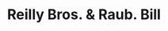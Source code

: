 ---
doi: 10.7916/D8BS04CN
date_other: '1912'
date_other_textual: '1912'
form: printed ephemera
genre:
- Invoices
name:
- Reilly Bros. & Raub
object_in_context_url: https://biggert.cul.columbia.edu/items/view/ave_biggert_01698
subject_hierarchical_geographic:
- Lancaster, Pennsylvania, United States
subject_name:
- Reilly Bros. & Raub
title: Reilly Bros. & Raub. Bill
sort_title: Reilly Bros. & Raub. Bill
call_number: ave_biggert_01698
coordinates:
- 40.03972222222222,-76.30444444444444
pid: ave_biggert_01698
identifiers: ave_biggert_01698
thumbnail: https://derivativo-1.library.columbia.edu/iiif/2/ldpd:490784/full/!256,256/0/native.jpg
permalink: /biggert/ave_biggert_01698/
layout: iiif-image-page
---
